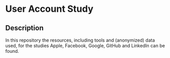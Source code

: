 # User Account Study

## Description
In this repository the resources, including tools and (anonymized) data used, for the studies Apple, Facebook, Google, GitHub and LinkedIn can be found. 
